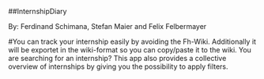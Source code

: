 ##InternshipDiary

By: Ferdinand Schimana, Stefan Maier and Felix Felbermayer

#You can track your internship easily by avoiding the Fh-Wiki. Additionally it will be exportet in the wiki-format so you can copy/paste it to the wiki.
You are searching for an internship?
This app also provides a collective overview of internships by giving you the possibility to apply filters.

